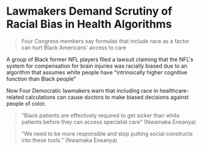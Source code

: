 # Lawmakers Demand Scrutiny of Racial Bias in Health Algorithms

> Four Congress members say formulas that include race as a factor can hurt
> Black Americans' access to care

A group of Black former NFL players filed a lawsuit claiming that the NFL's
system for compensation for brain injuries was racially biased due to an
algorithm that assumes white people have "intrinsically higher cognitive
function than Black people"

Now Four Democratic lawmakers warn that including race in healthcare-related
calculations can cause doctors to make biased decisions against people of color.

> "Black patients are effectively required to get sicker than white patients
> before they can access specialist care" (Nwamaka Eneanya)

> "We need to be more responsible and stop putting social constructs into these tools." (Nwamaka Eneanya)